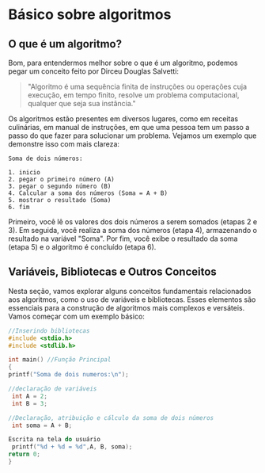 # Básico sobre algoritmos
## O que é um algoritmo?

Bom, para entendermos melhor sobre o que é um algoritmo, podemos pegar um conceito feito por Dirceu Douglas Salvetti:

> "Algoritmo é uma sequência finita de instruções ou operações cuja execução, em tempo finito, resolve um problema computacional, qualquer que seja sua instância."

Os algoritmos estão presentes em diversos lugares, como em receitas culinárias, em manual de instruções, em que uma pessoa tem um passo a passo do que fazer para solucionar um problema. Vejamos um exemplo que demonstre isso com mais clareza:

```
Soma de dois números:

1. inicio
2. pegar o primeiro número (A)
3. pegar o segundo número (B)
4. Calcular a soma dos números (Soma = A + B)
5. mostrar o resultado (Soma)
6. fim
```

Primeiro, você lê os valores dos dois números a serem somados (etapas 2 e 3). Em seguida, você realiza a soma dos números (etapa 4), armazenando o resultado na variável "Soma". Por fim, você exibe o resultado da soma (etapa 5) e o algoritmo é concluído (etapa 6).

## Variáveis, Bibliotecas e Outros Conceitos

Nesta seção, vamos explorar alguns conceitos fundamentais relacionados aos algoritmos, como o uso de variáveis e bibliotecas. Esses elementos são essenciais para a construção de algoritmos mais complexos e versáteis. Vamos começar com um exemplo básico:

```C
//Inserindo bibliotecas
#include <stdio.h>
#include <stdlib.h>

int main() //Função Principal
{
printf("Soma de dois numeros:\n");

//declaração de variáveis
 int A = 2;
 int B = 3;

//Declaração, atribuição e cálculo da soma de dois números
 int soma = A + B;

Escrita na tela do usuário
 printf("%d + %d = %d",A, B, soma);
return 0;
}

```




































